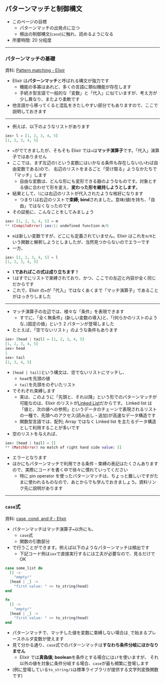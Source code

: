 ## パターンマッチと制御構文

- このページの目標
  - パターンマッチの出発点に立つ
  - 頻出の制御構文(`case`)に触れ、読めるようになる
- 所要時間: 20 分程度

---

### パターンマッチの基礎

資料: [Pattern matching - Elixir](https://elixir-lang.org/getting-started/pattern-matching.html)

- Elixir は**パターンマッチ**と呼ばれる構文が強力です
  - 機能の多寡はあれど、多くの言語に類似機能が存在します
  - 手続き型言語で一般的な「変数」と「代入」に似ていますが、考え方が少し異なり、またより柔軟です
- 他言語から移ってくると混乱をきたしやすい部分でもありますので、ここで説明しておきます

---

- 例えば、以下のようなリストがあります

```elixir
iex> l = [1, 2, 3, 4, 5]
[1, 2, 3, 4, 5]
```

- `=`がでてきましたが、そもそも Elixir では`=`は**マッチ演算子**です。「代入」演算子ではありません
- ここでは、まず左辺の`l`という変数にはいかなる条件も存在しない(いわば自由変数である)ので、
  右辺のリストをまるごと「受け取る」ようなかたちで「マッチ」します
  - 自由な変数は、どんな形にも変形できる器のようなものです。対象とする値に合わせて形を変え、**変わった形を維持しようとします**。
- 結果として、`l`には右辺のリストが代入されたような格好になります
  - つまり`l`は右辺のリストで**束縛; bind**されました。意味(値)を持ち、「自由」ではなくなったのです
- その証拠に、こんなことをしてみましょう

```elixir
iex> [1, 2, 3, 4, 5] = m
** (CompileError) iex:1: undefined function m/0
```

- `m`は新しい変数ですが、どこにも定義されていません。Elixir はこれを`m/0`という関数と解釈しようとしましたが、当然見つからないのでエラーです
- 一方、

```elixir
iex> [1, 2, 3, 4, 5] = l
[1, 2, 3, 4, 5]
```

- **`l`であればこの式は成り立ちます！**
- `l`はすでにリストで束縛されており、かつ、ここでの左辺と内容が全く同じだからです
- これで、Elixir の`=`が「代入」ではなくあくまで「マッチ演算子」であることがはっきりしました

---

- マッチ演算子の左辺では、様々な「条件」を表現できます
  - すでに、「全く無条件」(新しい変数の導入)と、「(何らかのリストのような、)固定の値」という 2 パターンが登場しました
- たとえば、「空でないリスト」のような条件もあります

```elixir
iex> [head | tail] = [1, 2, 3, 4, 5]
[1, 2, 3, 4, 5]
iex> head
1
iex> tail
[2, 3, 4, 5]
```

- `[head | tail]`という構文は、空でないリストにマッチし、
  - `head`を先頭の値
  - `tail`を先頭をのぞいたリスト
- でそれぞれ束縛します
  - 実は、このように「先頭と、それ以降」という形でのパターンマッチが可能なのは、Elixir のリストが[Linked List](https://elixir-lang.org/getting-started/basic-types.html#linked-lists)だからです。
    Linked list は「値と、次の値への参照」というデータのチェーンで表現されるリストの一種で、先頭へのアクセス(読み出し・追加)が高速なデータ構造です
  - 関数型言語では、配列; Array ではなく Linked list を主たるデータ構造として利用することが多いです
- 空のリストを与えれば、

```elixir
iex> [head | tail] = []
** (MatchError) no match of right hand side value: []
```

- エラーとなります
- ほかにもパターンマッチで利用できる条件・束縛の表記はたくさんありますので、実際にコードを書く中で徐々に慣れていってください
  - 特に pin operator を使ったパターンマッチは、ちょっと難しいですがたまに使われるものなので、あとからでも学んでおきましょう。資料リンク先に説明があります

---

### `case`式

資料: [case, cond, and if - Elixir](https://elixir-lang.org/getting-started/case-cond-and-if.html)

- パターンマッチはマッチ演算子`=`以外にも、
  - `case`式
  - 関数の引数部分
- で行うことができます。例えば以下のようなパターンマッチは頻出です
  - 下記コード例は`iex`で直接実行するには工夫が必要なので、見るだけで OK

```elixir
case some_list do
  [] ->
    "empty!"
  [head | _] ->
    "first value: " <> to_string(head)
end
```

```elixir
fn
  [] ->
    "empty!"
  [head | _] ->
    "first value: " <> to_string(head)
end
```

- パターンマッチで、マッチした値を変数に束縛しない場合は`_`で始まるプレースホルダ変数が使えます
- 見て分かる通り、`case`式でのパターンマッチは**すなわち条件分岐にほかなりません**
  - Elixir では**真偽値; boolean**を条件とする場合には`if`を使いますが、
    それ以外の値を対象に条件分岐する場合、`case`が最も頻繁に登場します
- (例に登場している`to_string/1`は標準ライブラリが提供する文字列変換関数です)

